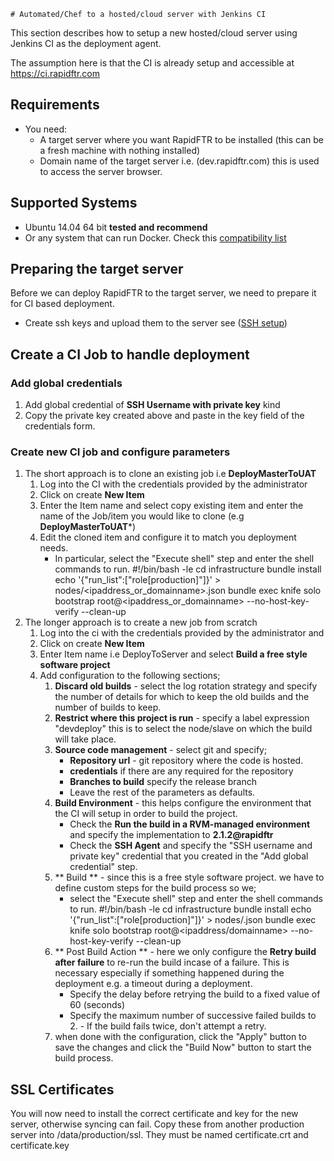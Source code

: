     # Automated/Chef to a hosted/cloud server with Jenkins CI
This section describes how to setup a new hosted/cloud server using Jenkins CI as the deployment agent.

The assumption here is that the CI is already setup and accessible at https://ci.rapidftr.com

## Requirements
* You need:
    * A target server where you want RapidFTR to be installed (this can be a fresh machine with nothing installed)
    * Domain name of the target server i.e. (dev.rapidftr.com) this is used to access the server browser.

## Supported Systems
* Ubuntu 14.04 64 bit **tested and recommend**
* Or any system that can run Docker. Check this [compatibility list](https://github.com/bflad/chef-docker/blob/master/COMPATIBILITY.md)

## Preparing the target server
Before we can deploy RapidFTR to the target server, we need to prepare it for CI based deployment.
* Create ssh keys and upload them to the server see ([SSH setup](ssh.md))

## Create a CI Job to handle deployment
### Add global credentials

1. Add global credential of **SSH Username with private key** kind
2. Copy the private key created above and paste in the key field of the credentials form.

### Create new CI job and configure parameters

1. The short approach is to clone an existing job i.e **DeployMasterToUAT**
    1. Log into the CI with the credentials provided by the administrator
    2. Click on create **New Item**
    3. Enter the Item name and select copy existing item and enter the name of the Job/item you would like to clone (e.g **DeployMasterToUAT***)
    4. Edit the cloned item and configure it to match you deployment needs.
          * In particular, select the "Execute shell" step and enter the shell commands to run.
                #!/bin/bash -le
                cd infrastructure
                bundle install
                echo '{"run_list":["role[production]"]}' > nodes/<ipaddress_or_domainname>.json
                bundle exec knife solo bootstrap root@<ipaddress_or_domainname> --no-host-key-verify --clean-up
2. The longer approach is to create a new job from scratch
    1. Log into the ci with the credentials provided by the administrator and
    2. Click on create **New Item**
    3. Enter Item name i.e DeployToServer and select **Build a free style software project**
    4. Add configuration to the following sections;
        1. **Discard old builds** - select the log rotation strategy and specify the number of details for which to keep the old builds and the number of builds to keep.
        2. **Restrict where this project is run** - specify a label expression "devdeploy" this is to select the node/slave on which the build will take place.
        3. **Source code management** - select git and specify;
            * **Repository url** - git repository where the code is hosted.
            * **credentials** if there are any required for the repository
            * **Branches to build** specify the release branch
            * Leave the rest of the parameters as defaults.
        4. **Build Environment** - this helps configure the environment that the CI will setup in order to build the project.
            * Check the **Run the build in a RVM-managed environment** and specify the implementation to **2.1.2@rapidftr**
            * Check the **SSH Agent** and specify the "SSH username and private key" credential that you created in the "Add global credential" step.
        5. ** Build ** - since this is a free style software project. we have to define custom steps for the build process so we;
            * select the "Execute shell" step and enter the shell commands to run.
                  #!/bin/bash -le
                  cd infrastructure
                  bundle install
                  echo '{"run_list":["role[production]"]}' > nodes/<ipaddress>.json
                  bundle exec knife solo bootstrap root@<ipaddress/domainname> --no-host-key-verify --clean-up
        6. ** Post Build Action ** - here we only configure the **Retry build after failure** to re-run the build incase of a failure. This is necessary especially if something happened during the deployment e.g. a timeout during a deployment.
            * Specify the delay before retrying the build to a fixed value of 60 (seconds)
            * Specify the maximum number of successive failed builds to 2. - If the build fails twice, don't attempt a retry.
        7. when done with the configuration, click the "Apply" button to save the changes and click the "Build Now" button to start the build process.

## SSL Certificates
You will now need to install the correct certificate and key for the new server, otherwise syncing can fail.  Copy these from another production server into /data/production/ssl.  They must be named certificate.crt and certificate.key
